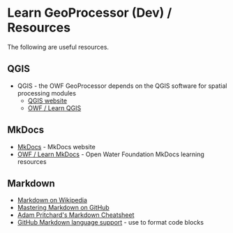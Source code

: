 # Learn GeoProcessor (Dev) / Resources #

The following are useful resources.

## QGIS ##

*  QGIS - the OWF GeoProcessor depends on the QGIS software for spatial processing modules
	+ [QGIS website](https://www.qgis.org)
	+ [OWF / Learn QGIS](http://learn.openwaterfoundation.org/owf-learn-qgis/)

## MkDocs ##

* [MkDocs](http://www.mkdocs.org/) - MkDocs website
* [OWF / Learn MkDocs](http://learn.openwaterfoundation.org/owf-learn-mkdocs/) - Open Water Foundation MkDocs learning resources

## Markdown ##

* [Markdown on Wikipedia](https://en.wikipedia.org/wiki/Markdown)
* [Mastering Markdown on GitHub](https://guides.github.com/features/mastering-markdown/)
* [Adam Pritchard's Markdown Cheatsheet](https://github.com/adam-p/markdown-here/wiki/Markdown-Cheatsheet)
* [GitHub Markdown language support](https://github.com/github/linguist/blob/master/lib/linguist/languages.yml) - use to format code blocks

